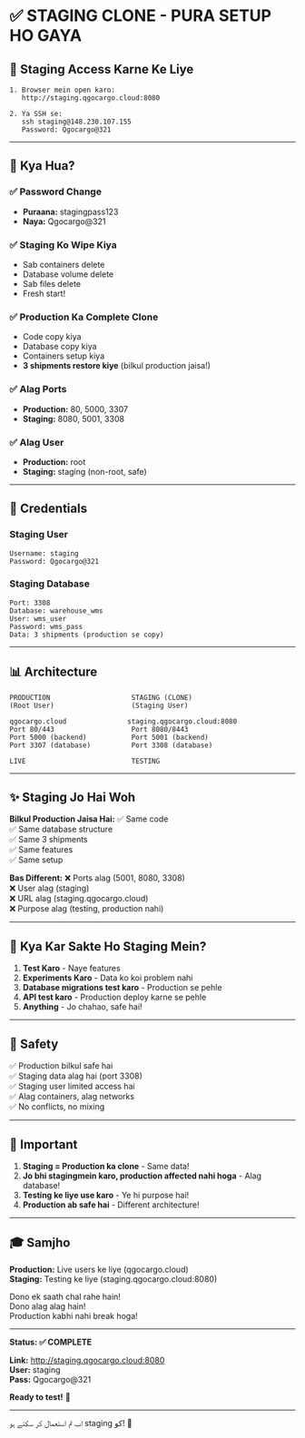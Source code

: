 # ✅ STAGING CLONE - PURA SETUP HO GAYA

## 📱 Staging Access Karne Ke Liye

```
1. Browser mein open karo:
   http://staging.qgocargo.cloud:8080

2. Ya SSH se:
   ssh staging@148.230.107.155
   Password: Qgocargo@321
```

---

## 🎯 Kya Hua?

### ✅ Password Change
- **Puraana:** stagingpass123
- **Naya:** Qgocargo@321

### ✅ Staging Ko Wipe Kiya
- Sab containers delete
- Database volume delete
- Sab files delete
- Fresh start!

### ✅ Production Ka Complete Clone
- Code copy kiya
- Database copy kiya
- Containers setup kiya
- **3 shipments restore kiye** (bilkul production jaisa!)

### ✅ Alag Ports
- **Production:** 80, 5000, 3307
- **Staging:** 8080, 5001, 3308

### ✅ Alag User
- **Production:** root
- **Staging:** staging (non-root, safe)

---

## 🔑 Credentials

### Staging User
```
Username: staging
Password: Qgocargo@321
```

### Staging Database
```
Port: 3308
Database: warehouse_wms
User: wms_user
Password: wms_pass
Data: 3 shipments (production se copy)
```

---

## 📊 Architecture

```
PRODUCTION                    STAGING (CLONE)
(Root User)                   (Staging User)

qgocargo.cloud               staging.qgocargo.cloud:8080
Port 80/443                   Port 8080/8443
Port 5000 (backend)           Port 5001 (backend)
Port 3307 (database)          Port 3308 (database)

LIVE                          TESTING
```

---

## ✨ Staging Jo Hai Woh

**Bilkul Production Jaisa Hai:**
✅ Same code  
✅ Same database structure  
✅ Same 3 shipments  
✅ Same features  
✅ Same setup  

**Bas Different:**
❌ Ports alag (5001, 8080, 3308)  
❌ User alag (staging)  
❌ URL alag (staging.qgocargo.cloud)  
❌ Purpose alag (testing, production nahi)  

---

## 🚀 Kya Kar Sakte Ho Staging Mein?

1. **Test Karo** - Naye features
2. **Experiments Karo** - Data ko koi problem nahi
3. **Database migrations test karo** - Production se pehle
4. **API test karo** - Production deploy karne se pehle
5. **Anything** - Jo chahao, safe hai!

---

## 🔐 Safety

✅ Production bilkul safe hai  
✅ Staging data alag hai (port 3308)  
✅ Staging user limited access hai  
✅ Alag containers, alag networks  
✅ No conflicts, no mixing  

---

## 📝 Important

1. **Staging = Production ka clone** - Same data!
2. **Jo bhi stagingmein karo, production affected nahi hoga** - Alag database!
3. **Testing ke liye use karo** - Ye hi purpose hai!
4. **Production ab safe hai** - Different architecture!

---

## 🎓 Samjho

**Production:** Live users ke liye (qgocargo.cloud)  
**Staging:** Testing ke liye (staging.qgocargo.cloud:8080)  

Dono ek saath chal rahe hain!  
Dono alag alag hain!  
Production kabhi nahi break hoga!  

---

**Status: ✅ COMPLETE**

**Link:** http://staging.qgocargo.cloud:8080  
**User:** staging  
**Pass:** Qgocargo@321  

**Ready to test!** 🚀

---

اب تم استعمال کر سکتے ہو staging کو! 🎉
